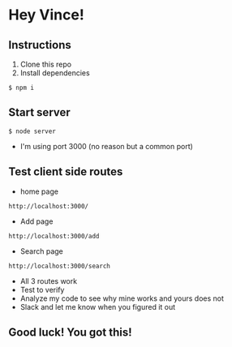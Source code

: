 # Hey Vince!

## Instructions

1. Clone this repo
2. Install dependencies

`$ npm i`

## Start server

`$ node server`

- I'm using port 3000 (no reason but a common port)

## Test client side routes

- home page

`http://localhost:3000/`

- Add page

`http://localhost:3000/add`

- Search page

`http://localhost:3000/search`

- All 3 routes work
- Test to verify
- Analyze my code to see why mine works and yours does not
- Slack and let me know when you figured it out

## Good luck! You got this!
